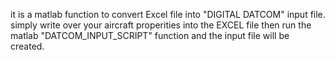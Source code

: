 it is a matlab function to convert Excel file into "DIGITAL DATCOM" input file.
simply write over your aircraft properities into the EXCEL file then run the matlab "DATCOM_INPUT_SCRIPT" function and the input file will be created.
